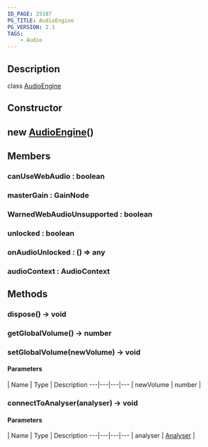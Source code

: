 ```yaml
---
ID_PAGE: 25187
PG_TITLE: AudioEngine
PG_VERSION: 2.1
TAGS:
    - Audio
---
```

## Description

class [AudioEngine](/classes/2.3/AudioEngine)



## Constructor

## new [AudioEngine](/classes/2.3/AudioEngine)()


## Members

### canUseWebAudio : boolean



### masterGain : GainNode



### WarnedWebAudioUnsupported : boolean



### unlocked : boolean



### onAudioUnlocked : () =&gt; any



### audioContext : AudioContext



## Methods

### dispose() &rarr; void


### getGlobalVolume() &rarr; number


### setGlobalVolume(newVolume) &rarr; void



#### Parameters
 | Name | Type | Description
---|---|---|---
 | newVolume | number |   

### connectToAnalyser(analyser) &rarr; void



#### Parameters
 | Name | Type | Description
---|---|---|---
 | analyser | [Analyser](/classes/2.3/Analyser) |   

